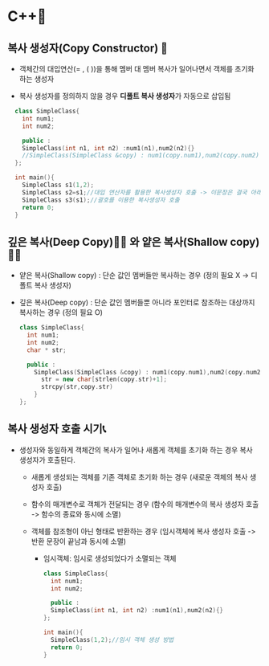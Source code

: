 # C++📜

## 복사 생성자(Copy Constructor) 🦋

- 객체간의 대입연산(= , ( ))을 통해 멤버 대 멤버 복사가 일어나면서 객체를 초기화 하는 생성자

- 복사 생성자를 정의하지 않을 경우 **디폴트 복사 생성자**가 자동으로 삽입됨

```cpp
  class SimpleClass{
    int num1;
    int num2;

    public :
    SimpleClass(int n1, int n2) :num1(n1),num2(n2){}
    //SimpleClass(SimpleClass &copy) : num1(copy.num1),num2(copy.num2) 따로 정의하지 않아도 생기는 디폴트 복사 생성자 + 이 코드의 경우 있으나 없으나 동일
  };

  int main(){
    SimpleClass s1(1,2);
    SimpleClass s2=s1;//대입 연산자를 활용한 복사생성자 호출 -> 이문장은 결국 아래 줄과 같이 묵시적 변환 -> 변환을 원치 않을 경우 explicit 키워드 사용
    SimpleClass s3(s1);//괄호를 이용한 복사생성자 호출
    return 0;
  }
```

## 깊은 복사(Deep Copy)🏊‍♂️ 와 얕은 복사(Shallow copy)🏄‍♂️

- 얕은 복사(Shallow copy) : 단순 값인 멤버들만 복사하는 경우 (정의 필요 X -> 디폴트 복사 생성자)
- 깊은 복사(Deep copy) : 단순 값인 멤버들뿐 아니라 포인터로 참조하는 대상까지 복사하는 경우 (정의 필요 O)

  ```cpp
  class SimpleClass{
    int num1;
    int num2;
    char * str;

    public :
      SimpleClass(SimpleClass &copy) : num1(copy.num1),num2(copy.num2){//깊은 복사 구현 방식
        str = new char[strlen(copy.str)+1];
        strcpy(str,copy.str)
      }
  };
  ```

## 복사 생성자 호출 시기📞

- 생성자와 동일하게 객체간의 복사가 일어나 새롭게 객체를 초기화 하는 경우 복사 생성자가 호출된다.

  - 새롭게 생성되는 객체를 기존 객체로 초기화 하는 경우 (새로운 객체의 복사 생성자 호출)
  - 함수의 매개변수로 객체가 전달되는 경우 (함수의 매개변수의 복사 생성자 호출 -> 함수의 종료와 동시에 소멸)
  - 객체를 참조형이 아닌 형태로 반환하는 경우 (임시객체에 복사 생성자 호출 -> 반환 문장이 끝남과 동시에 소멸)

    - 임시객체: 임시로 생성되었다가 소멸되는 객체

      ```cpp
      class SimpleClass{
        int num1;
        int num2;

        public :
        SimpleClass(int n1, int n2) :num1(n1),num2(n2){}
      };

      int main(){
        SimpleClass(1,2);//임시 객체 생성 방법
        return 0;
      }
      ```
